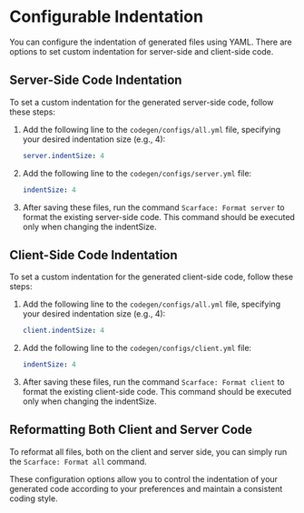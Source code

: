 # Configurable Indentation

You can configure the indentation of generated files using YAML. There are options to set custom indentation for server-side and client-side code.

## Server-Side Code Indentation

To set a custom indentation for the generated server-side code, follow these steps:

1. Add the following line to the `codegen/configs/all.yml` file, specifying your desired indentation size (e.g., 4):

   ```yml
   server.indentSize: 4
   ```

2. Add the following line to the `codegen/configs/server.yml` file:

   ```yml
   indentSize: 4
   ```

3. After saving these files, run the command `Scarface: Format server` to format the existing server-side code. This command should be executed only when changing the indentSize.

## Client-Side Code Indentation

To set a custom indentation for the generated client-side code, follow these steps:

1. Add the following line to the `codegen/configs/all.yml` file, specifying your desired indentation size (e.g., 4):

   ```yml
   client.indentSize: 4
   ```

2. Add the following line to the `codegen/configs/client.yml` file:

   ```yml
   indentSize: 4
   ```

3. After saving these files, run the command `Scarface: Format client` to format the existing client-side code. This command should be executed only when changing the indentSize.

## Reformatting Both Client and Server Code

To reformat all files, both on the client and server side, you can simply run the `Scarface: Format all` command.

These configuration options allow you to control the indentation of your generated code according to your preferences and maintain a consistent coding style.

